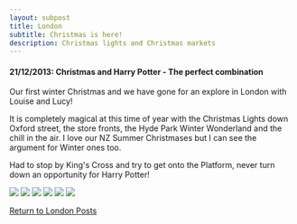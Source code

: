 ```yaml
---
layout: subpost
title: London
subtitle: Christmas is here!
description: Christmas lights and Christmas markets
---
```


<h4>21/12/2013: Christmas and Harry Potter - The perfect combination</h4>

Our first winter Christmas and we have gone for an explore in London with Louise and Lucy!

It is completely magical at this time of year with the Christmas Lights down Oxford street, the store fronts, the Hyde Park Winter Wonderland and the chill in the air. I love our NZ Summer Christmases but I can see the argument for Winter ones too.

Had to stop by King's Cross and try to get onto the Platform, never turn down an opportunity for Harry Potter!

<img src="https://adventuresofthetravellingtwins.com/Photos/2013-12-21-LondonChristmas/day11-min.JPG" class="image1">
<img src="https://adventuresofthetravellingtwins.com/Photos/2013-12-21-LondonChristmas/day12-min.JPG" class="image1">
<img src="https://adventuresofthetravellingtwins.com/Photos/2013-12-21-LondonChristmas/day13-min.JPG" class="image1">
<img src="https://adventuresofthetravellingtwins.com/Photos/2013-12-21-LondonChristmas/day14-min.JPG" class="image1">
<img src="https://adventuresofthetravellingtwins.com/Photos/2013-12-21-LondonChristmas/day15-min.JPG" class="image1">
<img src="https://adventuresofthetravellingtwins.com/Photos/2013-12-21-LondonChristmas/day16-min.jpg" class="image1">

<a href="https://adventuresofthetravellingtwins.com/2013/09/03/London/">Return to London Posts</a>
